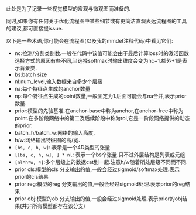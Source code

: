 此处是为了记录一些视觉模型的宏观与微观图而准备的.

同时,如果你有任何关于优化流程图中某些细节或有更简洁直观表达流程图的工具的建议,都可直接提issue.

以下是一些术语,你可能会在流程图(以及我的mmdet注释代码)中看见它们:
* nc:检测/分割类别数.一般在代码中该值可能会由于最后计算loss时的激活函数选择方式的原因有些不同,当选择softmax时输出维度会变为nc+1.额外+1是表示背景类.
* bs:batch size
* nl:num_level,输入数据来自多少个层级
* na:每个特征点生成的anchor数量
* np:每个特征点生成的point数量,一般固定为1.后面可能会与na合并,表示prior数量.
* prior:模型的先验基准.在anchor-base中称为anchor,在anchor-free中称为point.在多阶段网络中的第二及后续阶段中称为roi,它是一阶段网络提供的动态的prior.
* batch_h/batch_w:网络的输入高度.
* h/w:网络输出特征图的高/宽.
* `[bs, c, h, w]`: 表示是一个4D类型的张量
* `[[bs, c, h, w], ] * nl`: 表示一个bs个张量.只不过外层结构是列表或元组
* `[nl*h*w, 4]`:多个层级上的数据cat到一起.注意h/w随着所处层级不同而不同.
* prior cls:模型的cls 分支输出的值,一般会经过sigmoid/softmax处理.表示prior的cls结果
* prior reg:模型的reg 分支输出的值,一般会经过sigmoid处理.表示prior的reg结果
* prior obj:模型的ob 分支输出的值,一般会经过sigmoid处理.表示prior的obj结果(并非所有模型都存在该分支)
